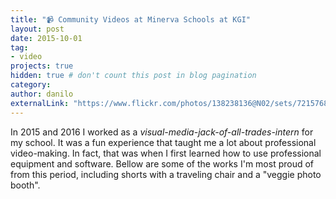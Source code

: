 ```yaml
---
title: "📹 Community Videos at Minerva Schools at KGI"
layout: post
date: 2015-10-01
tag:
- video
projects: true
hidden: true # don't count this post in blog pagination
category:
author: danilo
externalLink: "https://www.flickr.com/photos/138238136@N02/sets/72157689336252574/"
---
```


In 2015 and 2016 I worked as a *visual-media-jack-of-all-trades-intern* for my school. It was a fun experience that taught me a lot about professional video-making. In fact, that was when I first learned how to use professional equipment and software. Bellow are some of the works I'm most proud of from this period, including shorts with a traveling chair and a "veggie photo booth".
